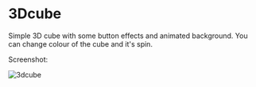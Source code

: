 # 3Dcube

Simple 3D cube with some button effects and animated background. You can change colour of the cube and it's spin.

Screenshot:

![3dcube](https://user-images.githubusercontent.com/40566364/46090202-81bf4180-c1b0-11e8-8fac-852b46712eb5.jpg)
